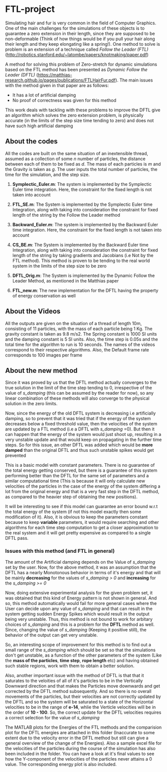 # FTL-project

Simulating hair and fur is very common in the field of Computer Graphics. One of the main challenges for the simulations of these objects is to guarantee a zero extension in their length, since they are supposed to be non-deformable (Think of how things would be if you pull your hair along their length and they keep elongating like a spring!). One method to solve is problem is an extension of a technique called *Follow the Leader (FTL)* (http://robotics.stanford.edu/~latombe/papers/knotmaking/paper.pdf)

A method for solving this problem of Zero-stretch for dynamic simulations based on the FTL method has been presented as *Dynamic Follow the Leader (DFTL)* (https://matthias-research.github.io/pages/publications/FTLHairFur.pdf). The main issues with the method given in that paper are as follows:

  - It has a lot of artificial damping
  - No proof of correctness was given for this method
  
This work deals with tackling with these problems to improve the DFTL give an algorithm which solves the zero extension problem, is physically accurate (in the limits of the step size time tending to zero) and does not have such high artificial damping

## About the codes

All the codes are built on the same situation of an inextensible thread, assumed as a collection of some *n* number of particles, the distance between each of them to be fixed as *d*. The mass of each particles is *m* and the Gravity is taken as *g*. The user inputs the total number of particles, the time for the simulation, and the step size.

1. **Symplectic_Euler.m**: The system is implemented by the Symplectic Euler time integration. Here, the constraint for the fixed length is not taken into account

2. **FTL_SE.m**: The System is implemented by the Symplectic Euler time Integration, along with taking into consideration the constraint for fixed length of the string by the Follow the Leader method

3. **Backward_Euler.m**: The system is implemented by the Backward Euler time integration. Here, the constraint for the fixed length is not taken into account

4. **CS_BE.m**: The System is implemented by the Backward Euler time Integration, along with taking into consideration the constraint for fixed length of the string by taking gradients and Jacobians (i.e Not by the FTL method). This method is proven to be tending to the real world system in the limits of the step size to be zero

5. **DFTL_Orig.m**: The System is implemented by the Dynamic Follow the Leader Method, as mentioned in the Matthias paper

6. **FTL_new.m**: The new implementation for the DFTL having the property of energy conservation as well

## About the Videos

All the outputs are given on the situation of a thread of length 10m, consisting of 11 particles, with the mass of each particle being 1 Kg. The gravity constant is taken as 9.8 m/s2. The Spring constant is 1000 SI units and the damping constant is 5 SI units. Also, the time step is 0.05s and the total time for the algorithm to run is 10 seconds. The names of the videos correspond to their respective algorithms. Also, the Default frame rate corresponds to 100 images per frame

## About the new method 

Since it was proved by us that the DFTL method actually converges to the true solution in the limit of the time step tending to 0, irrespective of the value of *s_damping* (this can be assumed by the reader for now), so any linear combination of these methods will also converge to the physical solution in the zero limits.

Now, since the energy of the old DFTL system is decreasing i.e artificially damping, so to prevent that it was tried that if the energy of the system decreases below a fixed threshold value, then the velocities of the system are updated by a FTL method (i.e a DFTL with *s_damping* =0). But then it can happen that the energy of the system would just shoot up, resulting in a very unstable update and that would keep on propagating in the further time steps. So for this issue, an other DFTL was added which would be **more damped** than the original DFTL and thus such unstable spikes would get prevented

This is a basic model with constant parameters. There is no guarantee of the total energy getting conserved, but there is a guarantee of this system performing better than the DFTL for the same set of parameters and a similar computational time (This is because it will only calculate new velocities of the particles in the case of the energy of the system differing a lot from the original energy and that is a very fast step in the DFTL method, as compared to the heavier step of obtaining the new positions). 

It will be interesting to see if this model can guarantee an error bound w.r.t the total energy of the system (if not this model exactly then some modification of it). Also, it is obvious to keep the parameters constant because to keep **variable** parameters, it would require searching and other algorithms for each time step computation to get a closer approximation to the real system and it will get pretty expensive as compared to a single DFTL pass. 

### Issues with this method (and FTL in general)
  
The amount of the Artificial damping depends on the Value of *s_damping* set by the user. Now, for the above method, it was an assumption that the DFTL has a nearly Monotonous behavior in terms of it's energy and that will be mainly **decreasing** for the values of *s_damping > 0* and **increasing** for the *s_damping >= 0*

Now, doing extensive experimental analysis for the given problem set, it was obtained that this kind of Energy pattern is not shown in general. And so, this method automatically would fail for more general cases where the User can decide upon any value of *s_damping* and that can result in the system getting sudden Energy Spikes which would result in the output being very unstable. Thus, this method is not bound to work for arbitary choices of *s_damping* and this is a problem for the **DFTL** method as well. Since, changing the value of *s_damping* (Keeping it positive still), the behavior of the output can get very unstable.

So, an interesting scope of improvement for this method is to find out a small range of the *s_damping* which should be set so that the simulations don't get unstable, as a function of the other parameters of the system (Like the **mass of the particles**, **time step**, **rope length** etc) and having obtained such stable regions, work with them to obtain a better solution. 

Also, another important issue with the method of DFTL is that that it saturates to the veloities of all of it's particles to be in the Vertically Downward direction and that makes the Particles move downwards and get corrected by the DFTL method subsequently. And so there is no overall movements of the particles, but their velocities are not correctly updated by the DFTL and so the system will be saturated to a state of the Horizontal velocities to be in the range of **e-14**, whlie the Verticle velocities will be in the order of **10 - 100**. So, the correct update for the DFTL velocities requires a correct selection for the value of *s_damping*

The MATLAB plots for the Energies of the FTL methods and the comparision plot for the DFTL energies are attached in this folder (Inaccurate to some extent due to the velocity error in the DFTL method but still can give a general overview of the change of the Energies). Also a sample excel file for the velocities of the particles during the course of the simulation has also been included in the folder. You can have a look at it's final values to see how the Y-component of the velocities of the particles never attains a 0 value. The corresponding energy plot is also included.
